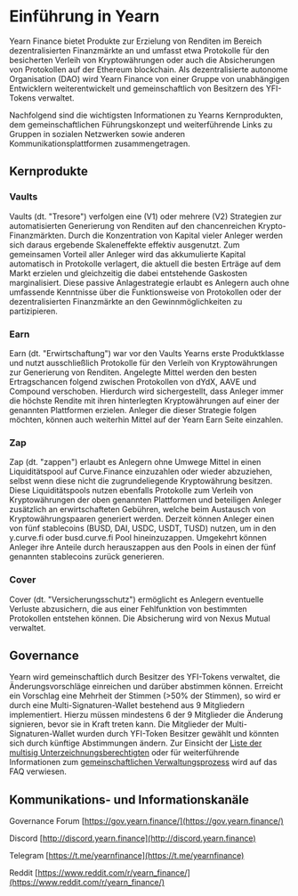 # Einführung in Yearn

Yearn Finance bietet Produkte zur Erzielung von Renditen im Bereich dezentralisierten Finanzmärkte an und umfasst etwa Protokolle für den besicherten Verleih von Kryptowährungen oder auch die Absicherungen von Protokollen auf der Ethereum blockchain. Als dezentralisierte autonome Organisation (DAO) wird Yearn Finance von einer Gruppe von unabhängigen Entwicklern weiterentwickelt und gemeinschaftlich von Besitzern des YFI-Tokens verwaltet.

Nachfolgend sind die wichtigsten Informationen zu Yearns Kernprodukten, dem gemeinschaftlichen Führungskonzept und weiterführende Links zu Gruppen in sozialen Netzwerken sowie anderen Kommunikationsplattformen zusammengetragen.

## Kernprodukte

### Vaults

Vaults (dt. "Tresore") verfolgen eine (V1) oder mehrere (V2) Strategien zur automatisierten Generierung von Renditen auf den chancenreichen Krypto-Finanzmärkten. Durch die Konzentration von Kapital vieler Anleger werden sich daraus ergebende Skaleneffekte effektiv ausgenutzt. Zum gemeinsamen Vorteil aller Anleger wird das akkumulierte Kapital automatisch in Protokolle verlagert, die aktuell die besten Erträge auf dem Markt erzielen und gleichzeitig die dabei entstehende Gaskosten marginalisiert. Diese passive Anlagestrategie erlaubt es Anlegern auch ohne umfassende Kenntnisse über die Funktionsweise von Protokollen oder der dezentralisierten Finanzmärkte an den Gewinnmöglichkeiten zu partizipieren.

### Earn

Earn (dt. "Erwirtschaftung") war vor den Vaults Yearns erste Produktklasse und nutzt ausschließlich Protokolle für den Verleih von Kryptowährungen zur Generierung von Renditen. Angelegte Mittel werden den besten Ertragschancen folgend zwischen Protokollen von dYdX, AAVE und Compound verschoben. Hierdurch wird sichergestellt, dass Anleger immer die höchste Rendite mit ihren hinterlegten Kryptowährungen auf einer der genannten Plattformen erzielen. Anleger die dieser Strategie folgen möchten, können auch weiterhin Mittel auf der Yearn Earn Seite einzahlen.

### Zap

Zap (dt. "zappen") erlaubt es Anlegern ohne Umwege Mittel in einen Liquiditätspool auf Curve.Finance einzuzahlen oder wieder abzuziehen, selbst wenn diese nicht die zugrundeliegende Kryptowährung besitzen. Diese Liquiditätspools nutzen ebenfalls Protokolle zum Verleih von Kryptowährungen der oben genannten Plattformen und beteiligen Anleger zusätzlich an erwirtschafteten Gebühren, welche beim Austausch von Kryptowährungspaaren generiert werden. Derzeit können Anleger einen von fünf stablecoins (BUSD, DAI, USDC, USDT, TUSD) nutzen, um in den y.curve.fi oder busd.curve.fi Pool hineinzuzappen. Umgekehrt können Anleger ihre Anteile durch herauszappen aus den Pools in einen der fünf genannten stablecoins zurück generieren.

### Cover

Cover (dt. "Versicherungsschutz") ermöglicht es Anlegern eventuelle Verluste abzusichern, die aus einer Fehlfunktion von bestimmten Protokollen entstehen können. Die Absicherung wird von Nexus Mutual verwaltet.

## Governance

Yearn wird gemeinschaftlich durch Besitzer des YFI-Tokens verwaltet, die Änderungsvorschläge einreichen und darüber abstimmen können. Erreicht ein Vorschlag eine Mehrheit der Stimmen \(&gt;50% der Stimmen\), so wird er durch eine Multi-Signaturen-Wallet bestehend aus 9 Mitgliedern implementiert. Hierzu müssen mindestens 6 der 9 Mitglieder die Änderung signieren, bevor sie in Kraft treten kann. Die Mitglieder der Multi-Signaturen-Wallet wurden durch YFI-Token Besitzer gewählt und könnten sich durch künftige Abstimmungen ändern. Zur Einsicht der [Liste der multisig Unterzeichnungsberechtigten](https://docs.yearn.finance/faq#who-are-the-9-multisig-signers) oder für weiterführende Informationen zum [gemeinschaftlichen Verwaltungsprozess](https://docs.yearn.finance/faq#governance) wird auf das FAQ verwiesen.

## Kommunikations- und Informationskanäle

Governance Forum [https://gov.yearn.finance/](https://gov.yearn.finance/)

Discord [http://discord.yearn.finance](http://discord.yearn.finance)

Telegram [https://t.me/yearnfinance](https://t.me/yearnfinance)

Reddit [https://www.reddit.com/r/yearn_finance/](https://www.reddit.com/r/yearn_finance/)
